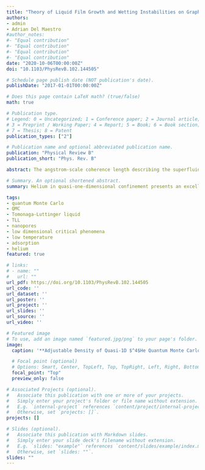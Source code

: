 ```yaml
---
title: "Theory of Liquid Film Growth and Wetting Instabilities on Graphene"
authors:
- admin
- Adrian Del Maestro
#author_notes:
#- "Equal contribution"
#- "Equal contribution"
#- "Equal contribution"
#- "Equal contribution"
date: "2020-10-06T00:00:00Z"
doi: "10.1103/PhysRevB.102.144505"

# Schedule page publish date (NOT publication's date).
publishDate: "2017-01-01T00:00:00Z"

# Does this page contain LaTeX math? (true/false)
math: true

# Publication type.
# Legend: 0 = Uncategorized; 1 = Conference paper; 2 = Journal article;
# 3 = Preprint / Working Paper; 4 = Report; 5 = Book; 6 = Book section;
# 7 = Thesis; 8 = Patent
publication_types: ["2"]

# Publication name and optional abbreviated publication name.
publication: "Physical Review B"
publication_short: "Phys. Rev. B"

abstract: The angstrom-scale coherence length describing the superfluid wave function of $^4$He at low temperatures has prevented its preparation in a truly one-dimensional geometry. Mesoporous ordered silica-based structures, such as the molecular sieve MCM-41, offer a promising avenue towards physical confinement, but the minimal pore diameters that can be chemically synthesized have proven to be too large to reach the quasi-one-dimensional limit. We present an active nano-engineering approach to this problem by preplating MCM-41 with a single, well controlled layer of Ar gas before filling the pores with helium. The structure inside the pore is investigated via experimental adsorption isotherms and neutron scattering measurements that are in agreement with large scale quantum Monte Carlo simulations. The results demonstrate angstrom and Kelvin scale tunability of the effective confinement potential experienced by $^4$He atoms inside the MCM-41, with the Ar layer reducing the diameter of the confining media into a regime where a number of solid layers surround a one-dimensional quantum liquid.

# Summary. An optional shortened abstract.
summary: Helium in quasi-one-dimensional confinement presents an excellent platform to study the emergence of a Tomonaga-Luttinger liquid over a broad range of interaction strengths.

tags:
- quantum Monte Carlo
- QMC
- Tomonaga-Luttinger liquid
- TLL
- nanopores
- low dimensional critical phenomena
- low temperature
- adsorption
- helium
featured: true

# links:
# - name: ""
#   url: ""
url_pdf: https://doi.org/10.1103/PhysRevB.102.144505
url_code: ''
url_dataset: ''
url_poster: ''
url_project: ''
url_slides: ''
url_source: ''
url_video: ''

# Featured image
# To use, add an image named `featured.jpg/png` to your page's folder. 
image:
  caption: '**Adjustable Density of Quasi-1D $^4$He Quantum Monte Carlo simulations of $^4$He in Ar preplated MCM-41** The top panel shows the linear density inside the central core for two temperatures. A range of pressures exists where the density matches liquid $^4$He in the bulk (indicated by the shaded bar). The bottom panel shows solidification of the concentric cylindrical $^4$He layers.'

  # Focal point (optional)
  # Options: Smart, Center, TopLeft, Top, TopRight, Left, Right, BottomLeft, Bottom, BottomRight
  focal_point: "Top"
  preview_only: false

# Associated Projects (optional).
#   Associate this publication with one or more of your projects.
#   Simply enter your project's folder or file name without extension.
#   E.g. `internal-project` references `content/project/internal-project/index.md`.
#   Otherwise, set `projects: []`.
projects: []

# Slides (optional).
#   Associate this publication with Markdown slides.
#   Simply enter your slide deck's filename without extension.
#   E.g. `slides: "example"` references `content/slides/example/index.md`.
#   Otherwise, set `slides: ""`.
slides: ""
---
```


